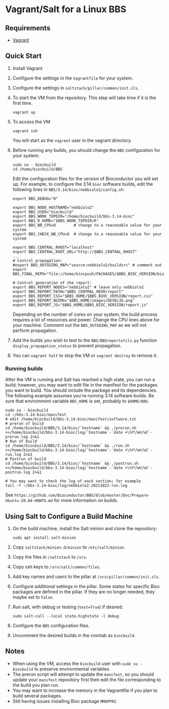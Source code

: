 # Vagrant/Salt for a Linux BBS

## Requirements

* [Vagrant](https://vagrantup.com)

## Quick Start

1. Install Vagrant

2. Configure the settings in the `Vagrantfile` for your system.

3. Configure the settings in `saltstack/pillar/common/init.sls`.

4. To start the VM from the repository. This step will take time if
   it is the first time.

    ```
    vagrant up
    ```

5. To access the VM

    ```
    vagrant ssh
    ```

   You will start as the `vagrant` user in the vagrant directory.

6. Before running any builds, you should change the `BBS` configuration for
   your system.

   ```
   sudo su - biocbuild
   cd /home/biocbuild/BBS
   ```

   Edit the configuration files for the version of Bioconductor you will
   set up. For example, to configure the 3.14 `bioc` software builds,
   edit the following lines in `BBS/3.14/bioc/nebbiolo2/config.sh`:

    ```
    export BBS_DEBUG="0"

    export BBS_NODE_HOSTNAME="nebbiolo2"
    export BBS_USER="biocbuild"
    export BBS_WORK_TOPDIR="/home/biocbuild/bbs-3.14-bioc"
    export BBS_R_HOME="$BBS_WORK_TOPDIR/R"
    export BBS_NB_CPU=8        # change to a reasonable value for your system
    export BBS_CHECK_NB_CPU=8  # change to a reasonable value for your system
    
    export BBS_CENTRAL_RHOST="localhost"
    export BBS_CENTRAL_ROOT_URL="http://$BBS_CENTRAL_RHOST"
    ...
    # Control propagation:
    #export BBS_OUTGOING_MAP="source:nebbiolo2/buildsrc" # comment out
    export BBS_FINAL_REPO="file://home/biocpush/PACKAGES/$BBS_BIOC_VERSION/bioc"
    
    # Control generation of the report:
    export BBS_REPORT_NODES="nebbiolo2" # leave only nebbiolo2
    export BBS_REPORT_PATH="$BBS_CENTRAL_RDIR/report"
    export BBS_REPORT_CSS="$BBS_HOME/$BBS_BIOC_VERSION/report.css"
    export BBS_REPORT_BGIMG="$BBS_HOME/images/DEVEL3b.png"
    export BBS_REPORT_JS="$BBS_HOME/$BBS_BIOC_VERSION/report.js"
    ```

   Depending on the number of cores on your system, the build process requires
   a lot of resources and power. Change the CPU lines above for your machine.
   Comment out the `BBS_OUTGOING_MAP` as we will not perform propagation.

7. Add the builds you wish to test to the `BBS/BBSreportutils.py` function
   `display_propagation_status` to prevent propagation.

8. You can `vagrant halt` to stop the VM or `vagrant destroy` to remove it.

### Running builds

After the VM is running and Salt has reached a high state, you can run a build;
however, you may want to edit file in the manifest for the packages you want to
build. You should include the package and its dependencies. The following example
assumes you're running 3.14 software builds.  Be sure that environment variable
`BBS_HOME` is set, probably to `$HOME/BBS`.

    sudo su - biocbuild
    cd ~/bbs-3.14-bioc/manifest
    # edit /home/biocbuild/bbs-3.14-bioc/manifest/software.txt
    # prerun of build
    cd /home/biocbuild/BBS/3.14/bioc/`hostname` && ./prerun.sh
    >>/home/biocbuild/bbs-3.14-bioc/log/`hostname`-`date +\%Y\%m\%d`-prerun.log 2>&1
    # Run of build 
    cd /home/biocbuild/BBS/3.14/bioc/`hostname` && ./run.sh
    >>/home/biocbuild/bbs-3.14-bioc/log/`hostname`-`date +\%Y\%m\%d`-run.log 2>&1
    # Postrun of build 
    cd /home/biocbuild/BBS/3.14/bioc/`hostname` && ./postrun.sh
    >>/home/biocbuild/bbs-3.14-bioc/log/`hostname`-`date +\%Y\%m\%d`-postrun.log 2>&1

    # You may want to check the log of each section; for example
    tail -f ~/bbs-3.14-bioc/log/nebbiolo2-20211022-run.log

See `https://github.com/Bioconductor/BBS/blob/master/Doc/Prepare-Ubuntu-20.04-HOWTO.md`
for more information on builds.

## Using Salt to Configure a Build Machine

1. On the build machine, install the Salt minion and clone the repository:

    ```
    sudo apt install salt-minion
    ```

2. Copy `saltstack/minion.d/minion` to `/etc/salt/minion`.

3. Copy the files in `/saltstack` to `/srv`.

4. Copy ssh keys to `/srv/salt/common/files`.

5. Add key names and users to the pillar at `/srv/pillar/common/init.sls`.

6. Configure additional settings in the pillar. Some states for specific Bioc
   packages are defined in the pillar. If they are no longer needed, they
   maybe set to `False`.

7. Run salt, with debug or testing (`test=True`) if desired:

    ```
    sudo salt-call --local state.highstate -l debug
    ```

8. Configure the `BBS` configuration files.

9. Uncomment the desired builds in the crontab as `biocbuild`.

## Notes

- When using the VM, access the `biocbuild` user with `sudo su - biocbuild`
  to preserve environmental variables.
- The prerun script will attempt to update the `manifest`, so you should
  update your `manifest` repository first then edit the file corresponding to
  the build you plan run.
- You may want to increase the memory in the Vagrantfile if you plan to build
  several packages.
- Still having issues installing Bioc package `MMAPPR2`.
